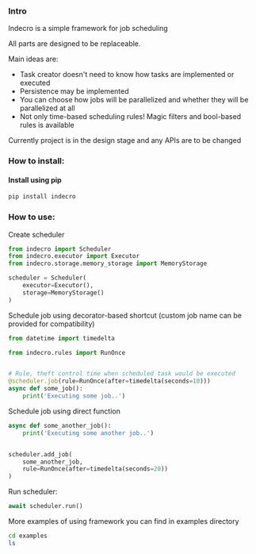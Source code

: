 ### Intro

Indecro is a simple framework for job scheduling

All parts are designed to be replaceable.

Main ideas are:

* Task creator doesn't need to know how tasks are implemented or executed
* Persistence may be implemented
* You can choose how jobs will be parallelized and whether they will be parallelized at all
* Not only time-based scheduling rules! Magic filters and bool-based rules is available

Currently project is in the design stage and any APIs are to be changed


### How to install:

#### Install using pip
```bash
pip install indecro
```

### How to use:

Create scheduler

```python
from indecro import Scheduler
from indecro.executor import Executor
from indecro.storage.memory_storage import MemoryStorage

scheduler = Scheduler(
    executor=Executor(),
    storage=MemoryStorage()
)
```

Schedule job using decorator-based shortcut (custom job name can be provided for compatibility)

```python
from datetime import timedelta

from indecro.rules import RunOnce


# Rule, theft control time when scheduled task would be executed
@scheduler.job(rule=RunOnce(after=timedelta(seconds=10)))
async def some_job():
    print('Executing some job..')
```

Schedule job using direct function

```python
async def some_another_job():
    print('Executing some another job..')


scheduler.add_job(
    some_another_job,
    rule=RunOnce(after=timedelta(seconds=20))
)
```

Run scheduler:

```python
await scheduler.run()
```

More examples of using framework you can find in examples directory

```bash
cd examples
ls
```
